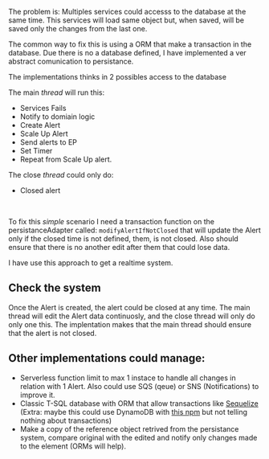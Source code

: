 The problem is: Multiples services could accesss to the database at the same time.
This services will load same object but, when saved, will be saved only the changes from the last one.

The common way to fix this is using a ORM that make a transaction in the database.
Due there is no a database defined, I have implemented a ver abstract comunication to persistance.

The implementations thinks in 2 possibles access to the database

The main _thread_ will run this:
- Services Fails
- Notify to domiain logic
- Create Alert
- Scale Up Alert
- Send alerts to EP
- Set Timer
- Repeat from Scale Up alert.

The close _thread_ could only do:
- Closed alert

<br>

To fix this _simple_ scenario I need a transaction function on the persistanceAdapter called: `modifyAlertIfNotClosed` that will update the Alert only if the closed time is not defined, them, is not closed. Also should ensure that there is no another edit after them that could lose data.

I have use this approach to get a realtime system.

## Check the system
Once the Alert is created, the alert could be closed at any time.
The main thread will edit the Alert data continuosly, and the close thread will only do only one this.
The implentation makes that the main thread should ensure that the 
alert is not closed.


## Other implementations could manage:
- Serverless function limit to max 1 instace to handle all changes in relation with 1 Alert. Also could use SQS (qeue) or SNS (Notifications) to improve it.
- Classic T-SQL database with ORM that allow transactions like [Sequelize](https://sequelize.org/master/manual/transactions.html) (Extra: maybe this could use DynamoDB with [this npm](https://www.npmjs.com/package/dynamo-sequelize) but not telling nothing about transactions)
- Make a copy of the reference object retrived from the persistance system, compare original with the edited and notify only changes made to the element (ORMs will help).


